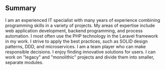 ## Summary
I am an experienced IT specialist with many years of experience combining programming skills in a variety of projects.
My areas of expertise include web application development, backend programming, and process automation.
I most often use the PHP technology in the Laravel framework in my work.
I strive to apply the best practices, such as SOLID design patterns, DDD, and microservices.
I am a team player who can make responsible decisions.
I enjoy finding innovative solutions for users.
I can work on "legacy" and "monolithic" projects and divide them into smaller, separate modules.